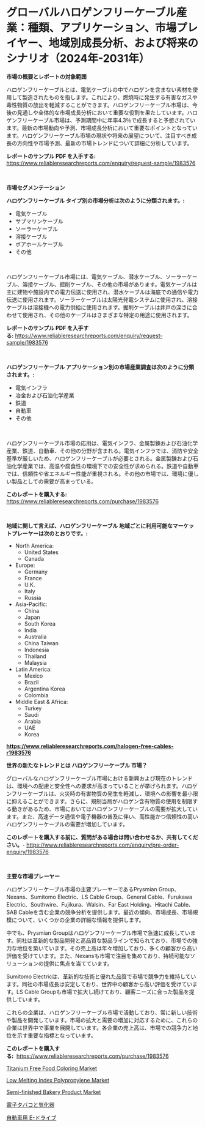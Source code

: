<p><h1>グローバルハロゲンフリーケーブル産業：種類、アプリケーション、市場プレイヤー、地域別成長分析、および将来のシナリオ（2024年-2031年）</h1></p><p><strong>市場の概要とレポートの対象範囲</strong></p>
<p><p>ハロゲンフリーケーブルとは、電気ケーブルの中でハロゲンを含まない素材を使用して製造されたものを指します。これにより、燃焼時に発生する有害なガスや毒性物質の放出を軽減することができます。ハロゲンフリーケーブル市場は、今後の見通しや全体的な市場成長分析において重要な役割を果たしています。ハロゲンフリーケーブル市場は、予測期間中に年率4.3％で成長すると予想されています。最新の市場動向や予測、市場成長分析において重要なポイントとなっています。ハロゲンフリーケーブル市場の現状や将来の展望について、注目すべき成長の方向性や市場予測、最新の市場トレンドについて詳細に分析しています。</p></p>
<p><strong>レポートのサンプル PDF を入手する:</strong> <a href="https://www.reliableresearchreports.com/enquiry/request-sample/1983576">https://www.reliableresearchreports.com/enquiry/request-sample/1983576</a></p>
<p>&nbsp;</p>
<p><strong>市場セグメンテーション</strong></p>
<p><strong>ハロゲンフリーケーブル タイプ別の市場分析は次のように分類されます。:</strong></p>
<p><ul><li>電気ケーブル</li><li>サブマリンケーブル</li><li>ソーラーケーブル</li><li>溶接ケーブル</li><li>ボアホールケーブル</li><li>その他</li></ul></p>
<p>&nbsp;</p>
<p><p>ハロゲンフリーケーブル市場には、電気ケーブル、潜水ケーブル、ソーラーケーブル、溶接ケーブル、掘削ケーブル、その他の市場があります。電気ケーブルは主に建物や施設内での電力伝送に使用され、潜水ケーブルは海底での通信や電力伝送に使用されます。ソーラーケーブルは太陽光発電システムに使用され、溶接ケーブルは溶接機への電力供給に使用されます。掘削ケーブルは井戸の深さに合わせて使用され、その他のケーブルはさまざまな特定の用途に使用されます。</p></p>
<p><strong>レポートのサンプル PDF を入手する:</strong>&nbsp;<a href="https://www.reliableresearchreports.com/enquiry/request-sample/1983576">https://www.reliableresearchreports.com/enquiry/request-sample/1983576</a></p>
<p>&nbsp;</p>
<p><strong> ハロゲンフリーケーブル アプリケーション別の市場産業調査は次のように分類されます。:</strong></p>
<p><ul><li>電気インフラ</li><li>冶金および石油化学産業</li><li>鉄道</li><li>自動車</li><li>その他</li></ul></p>
<p>&nbsp;</p>
<p><p>ハロゲンフリーケーブル市場の応用は、電気インフラ、金属製錬および石油化学産業、鉄道、自動車、その他の分野が含まれる。電気インフラでは、消防や安全基準が厳しいため、ハロゲンフリーケーブルが必要とされる。金属製錬および石油化学産業では、高温や腐食性の環境下での安全性が求められる。鉄道や自動車では、信頼性や省エネルギー性能が重視される。その他の市場では、環境に優しい製品としての需要が高まっている。</p></p>
<p><strong>このレポートを購入する:</strong>&nbsp; <a href="https://www.reliableresearchreports.com/purchase/1983576">https://www.reliableresearchreports.com/purchase/1983576</a></p>
<p>&nbsp;</p>
<p><strong>地域に関して言えば、ハロゲンフリーケーブル 地域ごとに利用可能なマーケットプレーヤーは次のとおりです。:</strong></p>
<p><ul>
    <li>
        North America:
        <ul>
            <li>United States</li>
            <li>Canada</li>
        </ul>
    </li>
    <li>
        Europe:
        <ul>
            <li>Germany</li>
            <li>France</li>
            <li>U.K.</li>
            <li>Italy</li>
            <li>Russia</li>
        </ul>
    </li>
    <li>
        Asia-Pacific:
        <ul>
            <li>China</li>
            <li>Japan</li>
            <li>South Korea</li>
            <li>India</li>
            <li>Australia</li>
            <li>China Taiwan</li>
            <li>Indonesia</li>
            <li>Thailand</li>
            <li>Malaysia</li>
        </ul>
    </li>
    <li>
        Latin America:
        <ul>
            <li>Mexico</li>
            <li>Brazil</li>
            <li>Argentina Korea</li>
            <li>Colombia</li>
        </ul>
    </li>
    <li>
        Middle East & Africa:
        <ul>
            <li>Turkey</li>
            <li>Saudi</li>
            <li>Arabia</li>
            <li>UAE</li>
            <li>Korea</li>
        </ul>
    </li>
    </ul></p>
<p><strong><a href="https://www.reliableresearchreports.com/halogen-free-cables-r1983576">https://www.reliableresearchreports.com/halogen-free-cables-r1983576</a></strong>&nbsp;</p>
<p><strong>世界の新たなトレンドとは ハロゲンフリーケーブル 市場？</strong></p>
<p><p>グローバルなハロゲンフリーケーブル市場における新興および現在のトレンドは、環境への配慮と安全性への要求が高まっていることが挙げられます。ハロゲンフリーケーブルは、火災時の有害物質の発生を軽減し、環境への影響を最小限に抑えることができます。さらに、規制当局がハロゲン含有物質の使用を制限する動きがあるため、市場においてはハロゲンフリーケーブルの需要が拡大しています。また、高速データ通信や電子機器の普及に伴い、高性能かつ信頼性の高いハロゲンフリーケーブルの需要が増加しています。</p></p>
<p><strong>このレポートを購入する前に、質問がある場合は問い合わせるか、共有してください。</strong>- <a href="https://www.reliableresearchreports.com/enquiry/pre-order-enquiry/1983576">https://www.reliableresearchreports.com/enquiry/pre-order-enquiry/1983576</a></p>
<p>&nbsp;</p>
<p><strong>主要な市場プレーヤー</strong></p>
<p><p>ハロゲンフリーケーブル市場の主要プレーヤーであるPrysmian Group、Nexans、Sumitomo Electric、LS Cable Group、General Cable、Furukawa Electric、Southwire、Fujikura、Walsin、Far East Holding、Hitachi Cable、SAB Cableを含む企業の競争分析を提供します。最近の傾向、市場成長、市場規模について、いくつかの企業の詳細な情報を提供します。</p><p>中でも、Prysmian Groupはハロゲンフリーケーブル市場で急速に成長しています。同社は革新的な製品開発と高品質な製品ラインで知られており、市場での強力な地位を築いています。その売上高は年々増加しており、多くの顧客から高い評価を受けています。また、Nexansも市場で注目を集めており、持続可能なソリューションの提供に焦点を当てています。</p><p>Sumitomo Electricは、革新的な技術と優れた品質で市場で競争力を維持しています。同社の市場成長は安定しており、世界中の顧客から高い評価を受けています。LS Cable Groupも市場で拡大し続けており、顧客ニーズに合った製品を提供しています。</p><p>これらの企業は、ハロゲンフリーケーブル市場で活動しており、常に新しい技術や製品を開発しています。市場の拡大と需要の増加に対応するために、これらの企業は世界中で事業を展開しています。各企業の売上高は、市場での競争力と地位を示す重要な指標となっています。</p></p>
<p><strong>このレポートを購入する:</strong>&nbsp;&nbsp;<a href="https://www.reliableresearchreports.com/purchase/1983576">https://www.reliableresearchreports.com/purchase/1983576</a></p>
<p><p><a href="https://issuu.com/reportprime-2/docs/titanium-free-food-coloring-market-size-2030.pptx">Titanium Free Food Coloring Market</a></p><p><a href="https://github.com/vimar16th/Market-Research-Report-List-5/blob/main/low-melting-index-polypropylene-market.md">Low Melting Index Polypropylene Market</a></p><p><a href="https://issuu.com/reportprime-2/docs/semi-finished-bakery-product-market-size-2030.pptx">Semi-finished Bakery Product Market</a></p><p><a href="https://github.com/schmahlson/Market-Research-Report-List-2/blob/main/6665448117724.md">電子タバコと気化器</a></p><p><a href="https://github.com/roulaayoub-saad/Market-Research-Report-List-1/blob/main/4029706117723.md">自動車用 E-ドライブ</a></p></p>